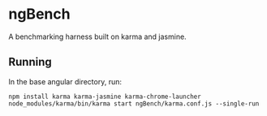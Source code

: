 ngBench
=======

A benchmarking harness built on karma and jasmine.

Running
-------

In the base angular directory, run:
```
npm install karma karma-jasmine karma-chrome-launcher
node_modules/karma/bin/karma start ngBench/karma.conf.js --single-run
```


